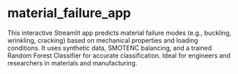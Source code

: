 # material_failure_app
This interactive Streamlit app predicts material failure modes (e.g., buckling, wrinkling, cracking) based on mechanical properties and loading conditions. It uses synthetic data, SMOTENC balancing, and a trained Random Forest Classifier for accurate classification. Ideal for engineers and researchers in materials and manufacturing.
